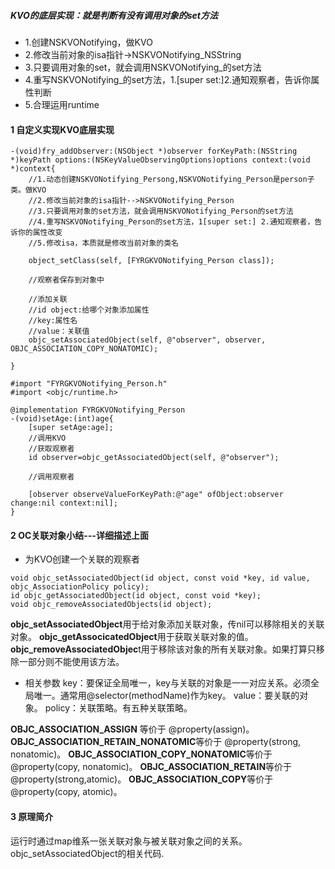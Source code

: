 ##### KVO的底层实现：就是判断有没有调用对象的set方法
- 1.创建NSKVONotifying，做KVO
- 2.修改当前对象的isa指针->NSKVONotifying_NSString
- 3.只要调用对象的set，就会调用NSKVONotifying_的set方法
- 4.重写NSKVONotifying_的set方法，1.[super set:]2.通知观察者，告诉你属性判断
- 5.合理运用runtime

####  1 自定义实现KVO底层实现

```
-(void)fry_addObserver:(NSObject *)observer forKeyPath:(NSString *)keyPath options:(NSKeyValueObservingOptions)options context:(void *)context{
    //1.动态创建NSKVONotifying_Persong,NSKVONotifying_Person是person子类。做KVO
    //2.修改当前对象的isa指针-->NSKVONotifying_Person
    //3.只要调用对象的set方法，就会调用NSKVONotifying_Person的set方法
    //4.重写NSKVONotifying_Person的set方法，1[super set:] 2.通知观察者，告诉你的属性改变
    //5.修改isa，本质就是修改当前对象的类名
    
    object_setClass(self, [FYRGKVONotifying_Person class]);
    
    //观察者保存到对象中
    
    //添加关联
    //id object:给哪个对象添加属性
    //key:属性名
    //value：关联值
    objc_setAssociatedObject(self, @"observer", observer, OBJC_ASSOCIATION_COPY_NONATOMIC);
    
}

#import "FYRGKVONotifying_Person.h"
#import <objc/runtime.h>

@implementation FYRGKVONotifying_Person
-(void)setAge:(int)age{
    [super setAge:age];
    //调用KVO
    //获取观察者
    id observer=objc_getAssociatedObject(self, @"observer");
    
    //调用观察者
    
    [observer observeValueForKeyPath:@"age" ofObject:observer change:nil context:nil];
}

```

#### 2 OC关联对象小结---详细描述上面
- 为KVO创建一个关联的观察者

```
void objc_setAssociatedObject(id object, const void *key, id value, objc_AssociationPolicy policy);
id objc_getAssociatedObject(id object, const void *key);
void objc_removeAssociatedObjects(id object);

```
**objc_setAssociatedObject**用于给对象添加关联对象，传nil可以移除相关的关联对象。
**objc_getAssocicatedObject**用于获取关联对象的值。
**objc_removeAssociatedObjec**t用于移除该对象的所有关联对象。如果打算只移除一部分则不能使用该方法。

- 相关参数
key：要保证全局唯一，key与关联的对象是一一对应关系。必须全局唯一。通常用@selector(methodName)作为key。
value：要关联的对象。
policy：关联策略。有五种关联策略。

**OBJC_ASSOCIATION_ASSIGN** 等价于 @property(assign)。
**OBJC_ASSOCIATION_RETAIN_NONATOMIC**等价于 @property(strong, nonatomic)。
**OBJC_ASSOCIATION_COPY_NONATOMIC**等价于@property(copy, nonatomic)。
**OBJC_ASSOCIATION_RETAIN**等价于@property(strong,atomic)。
**OBJC_ASSOCIATION_COPY**等价于@property(copy, atomic)。

#### 3 原理简介

运行时通过map维系一张关联对象与被关联对象之间的关系。
objc_setAssociatedObject的相关代码.
